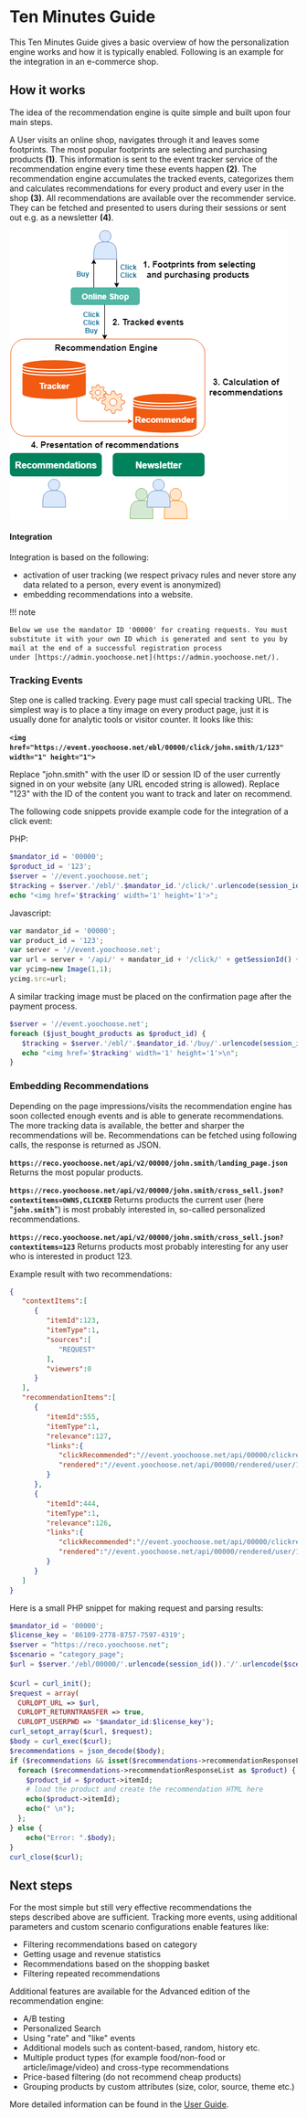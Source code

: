 # Ten Minutes Guide

This Ten Minutes Guide gives a basic overview of how the personalization engine works and how it is typically enabled. Following is an example for the integration in an e-commerce shop.

## How it works

The idea of the recommendation engine is quite simple and built upon four main steps.

A User visits an online shop, navigates through it and leaves some footprints. The most popular footprints are selecting and purchasing  products **(1)**. This information is sent to the event tracker service of the recommendation engine every time these events happen **(2)**. The recommendation engine accumulates the tracked events, categorizes them and calculates recommendations for every product and every user in the shop **(3)**. All recommendations are available over the recommender service. They can be fetched and presented to users during their sessions or sent out e.g. as a newsletter **(4)**.

![Overview of how recommendation works](img/recommendation_overview.png)

#### Integration

Integration is based on the following:

- activation of user tracking (we respect privacy rules and never store any data related to a person, every event is anonymized)
- embedding recommendations into a website.

!!! note

    Below we use the mandator ID '00000' for creating requests. You must substitute it with your own ID which is generated and sent to you by mail at the end of a successful registration process under [https://admin.yoochoose.net](https://admin.yoochoose.net/).

### Tracking Events

Step one is called tracking. Every page must call special tracking URL. The simplest way is to place a tiny image on every product page, just it is usually done for analytic tools or visitor counter. It looks like this:

**`<img href="https://event.yoochoose.net/ebl/00000/click/john.smith/1/123" width="1" height="1">`**

Replace "john.smith" with the user ID or session ID of the user currently signed in on your website (any URL encoded string is allowed).
Replace "123" with the ID of the content you want to track and later on recommend.

The following code snippets provide example code for the integration of a click event:

PHP:

``` php
$mandator_id = '00000';
$product_id = '123';
$server = '//event.yoochoose.net';
$tracking = $server.'/ebl/'.$mandator_id.'/click/'.urlencode(session_id()).'/1/'.$product_id;
echo "<img href='$tracking' width='1' height='1'>";
```

Javascript:

``` js
var mandator_id = '00000';
var product_id = '123';
var server = '//event.yoochoose.net';
var url = server + '/api/' + mandator_id + '/click/' + getSessionId() + '/1/' + product_id;
var ycimg=new Image(1,1);
ycimg.src=url;
```

A similar tracking image must be placed on the confirmation page after the payment process.

``` php
$server = '//event.yoochoose.net';
foreach ($just_bought_products as $product_id) {
   $tracking = $server.'/ebl/'.$mandator_id.'/buy/'.urlencode(session_id()).'/1/'.$product_id;
   echo "<img href='$tracking' width='1' height='1'>\n";
}
```

### Embedding Recommendations

Depending on the page impressions/visits the recommendation engine has soon collected enough events and is able to generate recommendations. The more tracking data is available, the better and sharper the recommendations will be. Recommendations can be fetched using following calls, the response is returned as JSON.

**`https://reco.yoochoose.net/api/v2/00000/john.smith/landing_page.json`**
Returns the most popular products.

**`https://reco.yoochoose.net/api/v2/00000/john.smith/cross_sell.json?contextitems=OWNS,CLICKED`** Returns products the current user (here "**`john.smith`**") is most probably interested in, so-called personalized recommendations.

**`https://reco.yoochoose.net/api/v2/00000/john.smith/cross_sell.json?contextitems=123`**
Returns products most probably interesting for any user who is interested in product 123.

Example result with two recommendations:

``` json
{
   "contextItems":[
      {
         "itemId":123,
         "itemType":1,
         "sources":[
            "REQUEST"
         ],
         "viewers":0
      }
   ],
   "recommendationItems":[
      {
         "itemId":555,
         "itemType":1,
         "relevance":127,
         "links":{
            "clickRecommended":"//event.yoochoose.net/api/00000/clickrecommended/user/1/555?scenario=landing_page&modelid=5768",
            "rendered":"//event.yoochoose.net/api/00000/rendered/user/1/555?scenario=landing_page&modelid=5768"
         }
      },
      {
         "itemId":444,
         "itemType":1,
         "relevance":126,
         "links":{
            "clickRecommended":"//event.yoochoose.net/api/00000/clickrecommended/user/1/444?scenario=landing_page&modelid=5768",
            "rendered":"//event.yoochoose.net/api/00000/rendered/user/1/444?scenario=landing_page&modelid=5768"
         }
      }
   ]
}
```

Here is a small PHP snippet for making request and parsing results:

``` php
$mandator_id = '00000';
$license_key = '86109-2778-8757-7597-4319';
$server = "https://reco.yoochoose.net";
$scenario = "category_page";
$url = $server.'/ebl/00000/'.urlencode(session_id()).'/'.urlencode($scenario).'.json';

$curl = curl_init();
$request = array(
  CURLOPT_URL => $url,
  CURLOPT_RETURNTRANSFER => true,
  CURLOPT_USERPWD => "$mandator_id:$license_key");
curl_setopt_array($curl, $request);
$body = curl_exec($curl);
$recommendations = json_decode($body);
if ($recommendations && isset($recommendations->recommendationResponseList)) {
  foreach ($recommendations->recommendationResponseList as $product) {
    $product_id = $product->itemId;
    # load the product and create the recommendation HTML here
    echo($product->itemId);
    echo(" \n");
  };
} else {
    echo("Error: ".$body);
}
curl_close($curl);
```

## Next steps

For the most simple but still very effective recommendations the steps described above are sufficient. Tracking more events, using additional parameters and custom scenario configurations enable features like:

- Filtering recommendations based on category
- Getting usage and revenue statistics
- Recommendations based on the shopping basket
- Filtering repeated recommendations

Additional features are available for the Advanced edition of the recommendation engine:

- A/B testing
- Personalized Search
- Using "rate" and "like" events
- Additional models such as content-based, random, history etc.
- Multiple product types (for example food/non-food or article/image/video) and cross-type recommendations
- Price-based filtering (do not recommend cheap products)
- Grouping products by custom attributes (size, color, source, theme etc.)

More detailed information can be found in the [User Guide](user_guide/introduction.md).
